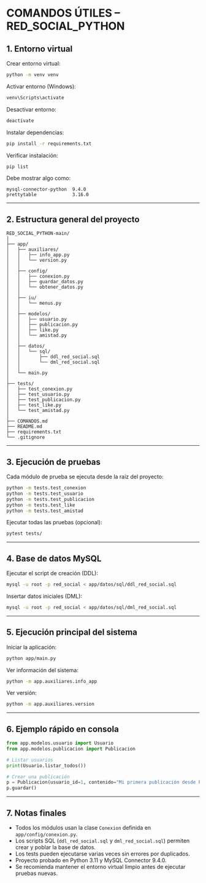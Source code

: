 # COMANDOS ÚTILES – RED_SOCIAL_PYTHON

## 1. Entorno virtual

Crear entorno virtual:
```bash
python -m venv venv
```

Activar entorno (Windows):
```bash
venv\Scripts\activate
```

Desactivar entorno:
```bash
deactivate
```

Instalar dependencias:
```bash
pip install -r requirements.txt
```

Verificar instalación:
```bash
pip list
```

Debe mostrar algo como:
```
mysql-connector-python  9.4.0
prettytable             3.16.0
```

---

## 2. Estructura general del proyecto

```
RED_SOCIAL_PYTHON-main/
│
├── app/
│   ├── auxiliares/
│   │   ├── info_app.py
│   │   └── version.py
│   │
│   ├── config/
│   │   ├── conexion.py
│   │   ├── guardar_datos.py
│   │   └── obtener_datos.py
│   │
│   ├── iu/
│   │   └── menus.py
│   │
│   ├── modelos/
│   │   ├── usuario.py
│   │   ├── publicacion.py
│   │   ├── like.py
│   │   └── amistad.py
│   │
│   ├── datos/
│   │   └── sql/
│   │       ├── ddl_red_social.sql
│   │       └── dml_red_social.sql
│   │
│   └── main.py
│
├── tests/
│   ├── test_conexion.py
│   ├── test_usuario.py
│   ├── test_publicacion.py
│   ├── test_like.py
│   └── test_amistad.py
│
├── COMANDOS.md
├── README.md
├── requirements.txt
└── .gitignore
```

---

## 3. Ejecución de pruebas

Cada módulo de prueba se ejecuta desde la raíz del proyecto:
```bash
python -m tests.test_conexion
python -m tests.test_usuario
python -m tests.test_publicacion
python -m tests.test_like
python -m tests.test_amistad
```

Ejecutar todas las pruebas (opcional):
```bash
pytest tests/
```

---

## 4. Base de datos MySQL

Ejecutar el script de creación (DDL):
```bash
mysql -u root -p red_social < app/datos/sql/ddl_red_social.sql
```

Insertar datos iniciales (DML):
```bash
mysql -u root -p red_social < app/datos/sql/dml_red_social.sql
```

---

## 5. Ejecución principal del sistema

Iniciar la aplicación:
```bash
python app/main.py
```

Ver información del sistema:
```bash
python -m app.auxiliares.info_app
```

Ver versión:
```bash
python -m app.auxiliares.version
```

---

## 6. Ejemplo rápido en consola

```python
from app.modelos.usuario import Usuario
from app.modelos.publicacion import Publicacion

# Listar usuarios
print(Usuario.listar_todos())

# Crear una publicación
p = Publicacion(usuario_id=1, contenido="Mi primera publicación desde Python")
p.guardar()
```

---

## 7. Notas finales

- Todos los módulos usan la clase `Conexion` definida en `app/config/conexion.py`.  
- Los scripts SQL (`ddl_red_social.sql` y `dml_red_social.sql`) permiten crear y poblar la base de datos.  
- Los tests pueden ejecutarse varias veces sin errores por duplicados.  
- Proyecto probado en Python 3.11 y MySQL Connector 9.4.0.  
- Se recomienda mantener el entorno virtual limpio antes de ejecutar pruebas nuevas.
